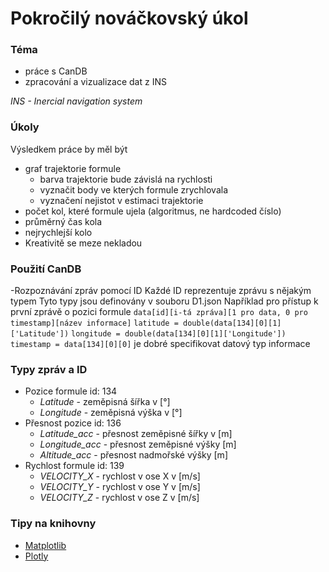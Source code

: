 #  Pokročilý nováčkovský úkol
### Téma
- práce s CanDB
- zpracování a vizualizace dat z INS

*INS - Inercial navigation system*


### Úkoly
Výsledkem práce by měl být
- graf trajektorie formule
    - barva trajektorie bude závislá na rychlosti
    - vyznačit body ve kterých formule zrychlovala
    - vyznačení nejistot v estimaci trajektorie
- počet kol, které formule ujela (algoritmus, ne hardcoded číslo)
- průměrný čas kola
- nejrychlejší kolo
- Kreativitě se meze nekladou

### Použití CanDB
-Rozpoznávání zpráv pomocí ID
    Každé ID reprezentuje zprávu s nějakým typem
    Tyto typy jsou definovány v souboru D1.json
Například pro přístup k první zprávě o pozici formule
`data[id][i-tá zpráva][1 pro data, 0 pro timestamp][název informace]`
`latitude = double(data[134][0][1]['Latitude'])`
`longitude = double(data[134][0][1]['Longitude'])`
`timestamp = data[134][0][0]`
je dobré specifikovat datový typ informace

### Typy zpráv a ID
- Pozice formule id: 134
    - *Latitude* - zeměpisná šířka v [°] 
    - *Longitude* - zeměpisná výška v [°]
- Přesnost pozice id: 136
    - *Latitude_acc* - přesnost zeměpisné šířky v [m]
    - *Longitude_acc* - přesnost zeměpisné výšky [m]
    - *Altitude_acc* - přesnost nadmořské výšky [m]
- Rychlost formule id: 139
    - *VELOCITY_X* - rychlost v ose X v [m/s]
    - *VELOCITY_Y* - rychlost v ose Y v [m/s]
    - *VELOCITY_Z* - rychlost v ose Z v [m/s]




### Tipy na knihovny
- [Matplotlib](https://matplotlib.org/)
- [Plotly](https://plotly.com/python/)



